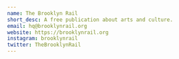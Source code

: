 ```yaml
---
name: The Brooklyn Rail
short_desc: A free publication about arts and culture.
email: hq@brooklynrail.org
website: https://brooklynrail.org
instagram: brooklynrail
twitter: TheBrooklynRail
---
```

